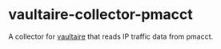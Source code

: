 vaultaire-collector-pmacct
==========================

A collector for [vaultaire](https://github.com/anchor/vaultaire) that 
reads IP traffic data from pmacct.
